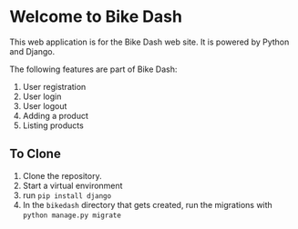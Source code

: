 # Welcome to Bike Dash

This web application is for the Bike Dash web site. It is powered by Python and Django.

The following features are part of Bike Dash:

1. User registration 
1. User login 
1. User logout 
1. Adding a product 
1. Listing products

## To Clone

1. Clone the repository.
1. Start a virtual environment
1. run `pip install django`
1. In the `bikedash` directory that gets created, run the migrations with `python manage.py migrate`

